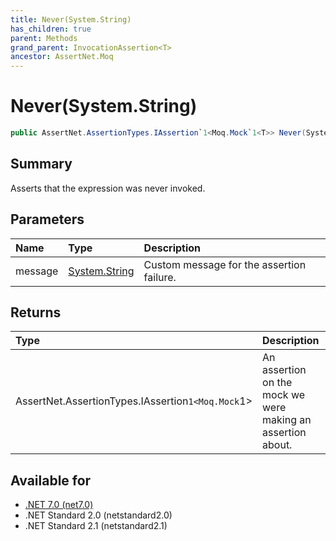 ```yaml
---
title: Never(System.String)
has_children: true
parent: Methods
grand_parent: InvocationAssertion<T>
ancestor: AssertNet.Moq
---
```

# Never(System.String)

```csharp
public AssertNet.AssertionTypes.IAssertion`1<Moq.Mock`1<T>> Never(System.String message);
```

## Summary
Asserts that the expression was never invoked.

## Parameters
| Name    | Type                                                                        | Description                               |
|:--------|:----------------------------------------------------------------------------|:------------------------------------------|
| message | [System.String](https://learn.microsoft.com/en-us/dotnet/api/system.string) | Custom message for the assertion failure. |


## Returns
| Type                                                 | Description                                                 |
|:-----------------------------------------------------|:------------------------------------------------------------|
| AssertNet.AssertionTypes.IAssertion`1<Moq.Mock`1<T>> | An assertion on the mock we were making an assertion about. |

## Available for
- [.NET 7.0 (net7.0)](https://versionsof.net/core/7.0/)
- .NET Standard 2.0 (netstandard2.0)
- .NET Standard 2.1 (netstandard2.1)
